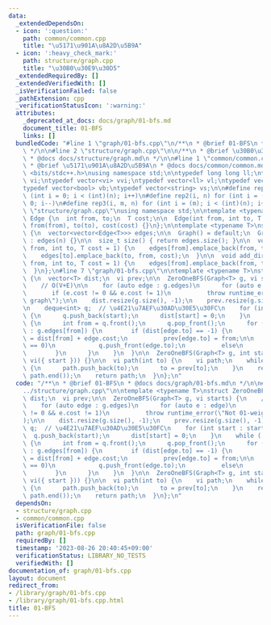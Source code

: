 ```yaml
---
data:
  _extendedDependsOn:
  - icon: ':question:'
    path: common/common.cpp
    title: "\u5171\u901A\u8A2D\u5B9A"
  - icon: ':heavy_check_mark:'
    path: structure/graph.cpp
    title: "\u30B0\u30E9\u30D5"
  _extendedRequiredBy: []
  _extendedVerifiedWith: []
  _isVerificationFailed: false
  _pathExtension: cpp
  _verificationStatusIcon: ':warning:'
  attributes:
    _deprecated_at_docs: docs/graph/01-bfs.md
    document_title: 01-BFS
    links: []
  bundledCode: "#line 1 \"graph/01-bfs.cpp\"\n/**\n * @brief 01-BFS\n * @docs docs/graph/01-bfs.md\n\
    \ */\n\n#line 2 \"structure/graph.cpp\"\n\n/**\n * @brief \u30B0\u30E9\u30D5\n\
    \ * @docs docs/structure/graph.md\n */\n\n#line 1 \"common/common.cpp\"\n/**\n\
    \ * @brief \u5171\u901A\u8A2D\u5B9A\n * @docs docs/common/common.md\n */\n\n#include\
    \ <bits/stdc++.h>\nusing namespace std;\n\ntypedef long long ll;\ntypedef vector<int>\
    \ vi;\ntypedef vector<vi> vvi;\ntypedef vector<ll> vl;\ntypedef vector<vl> vvl;\n\
    typedef vector<bool> vb;\ntypedef vector<string> vs;\n\n#define rep(i, n) for\
    \ (int i = 0; i < (int)(n); i++)\n#define rep2(i, n) for (int i = (n)-1; i >=\
    \ 0; i--)\n#define rep3(i, m, n) for (int i = (m); i < (int)(n); i++)\n#line 9\
    \ \"structure/graph.cpp\"\nusing namespace std;\n\ntemplate <typename T>\nstruct\
    \ Edge {\n  int from, to;\n  T cost;\n\n  Edge(int from, int to, T cost = 1) :\
    \ from(from), to(to), cost(cost) {}\n};\n\ntemplate <typename T>\nstruct Graph\
    \ {\n  vector<vector<Edge<T>>> edges;\n\n  Graph() = default;\n  Graph(int n)\
    \ : edges(n) {}\n\n  size_t size() { return edges.size(); }\n\n  void add_undirected_edge(int\
    \ from, int to, T cost = 1) {\n    edges[from].emplace_back(from, to, cost);\n\
    \    edges[to].emplace_back(to, from, cost);\n  }\n\n  void add_directed_edge(int\
    \ from, int to, T cost = 1) {\n    edges[from].emplace_back(from, to, cost);\n\
    \  }\n};\n#line 7 \"graph/01-bfs.cpp\"\n\ntemplate <typename T>\nstruct ZeroOneBFS\
    \ {\n  vector<T> dist;\n  vi prev;\n\n  ZeroOneBFS(Graph<T> g, vi starts) {\n\
    \    // O(V+E)\n\n    for (auto edge : g.edges)\n      for (auto e : edge)\n \
    \       if (e.cost != 0 && e.cost != 1)\n          throw runtime_error(\"Not 01-weighted\
    \ graph\");\n\n    dist.resize(g.size(), -1);\n    prev.resize(g.size(), -1);\n\
    \n    deque<int> q;  // \u4E21\u7AEF\u30AD\u30E5\u30FC\n    for (int start : starts)\
    \ {\n      q.push_back(start);\n      dist[start] = 0;\n    }\n    while (!q.empty())\
    \ {\n      int from = q.front();\n      q.pop_front();\n      for (Edge<T> edge\
    \ : g.edges[from]) {\n        if (dist[edge.to] == -1) {\n          dist[edge.to]\
    \ = dist[from] + edge.cost;\n          prev[edge.to] = from;\n\n          if (edge.cost\
    \ == 0)\n            q.push_front(edge.to);\n          else\n            q.push_back(edge.to);\n\
    \        }\n      }\n    }\n  }\n\n  ZeroOneBFS(Graph<T> g, int start) : ZeroOneBFS<T>(g,\
    \ vi({ start })) {}\n\n  vi path(int to) {\n    vi path;\n    while (to != -1)\
    \ {\n      path.push_back(to);\n      to = prev[to];\n    }\n    reverse(path.begin(),\
    \ path.end());\n    return path;\n  }\n};\n"
  code: "/**\n * @brief 01-BFS\n * @docs docs/graph/01-bfs.md\n */\n\n#include \"\
    ../structure/graph.cpp\"\n\ntemplate <typename T>\nstruct ZeroOneBFS {\n  vector<T>\
    \ dist;\n  vi prev;\n\n  ZeroOneBFS(Graph<T> g, vi starts) {\n    // O(V+E)\n\n\
    \    for (auto edge : g.edges)\n      for (auto e : edge)\n        if (e.cost\
    \ != 0 && e.cost != 1)\n          throw runtime_error(\"Not 01-weighted graph\"\
    );\n\n    dist.resize(g.size(), -1);\n    prev.resize(g.size(), -1);\n\n    deque<int>\
    \ q;  // \u4E21\u7AEF\u30AD\u30E5\u30FC\n    for (int start : starts) {\n    \
    \  q.push_back(start);\n      dist[start] = 0;\n    }\n    while (!q.empty())\
    \ {\n      int from = q.front();\n      q.pop_front();\n      for (Edge<T> edge\
    \ : g.edges[from]) {\n        if (dist[edge.to] == -1) {\n          dist[edge.to]\
    \ = dist[from] + edge.cost;\n          prev[edge.to] = from;\n\n          if (edge.cost\
    \ == 0)\n            q.push_front(edge.to);\n          else\n            q.push_back(edge.to);\n\
    \        }\n      }\n    }\n  }\n\n  ZeroOneBFS(Graph<T> g, int start) : ZeroOneBFS<T>(g,\
    \ vi({ start })) {}\n\n  vi path(int to) {\n    vi path;\n    while (to != -1)\
    \ {\n      path.push_back(to);\n      to = prev[to];\n    }\n    reverse(path.begin(),\
    \ path.end());\n    return path;\n  }\n};\n"
  dependsOn:
  - structure/graph.cpp
  - common/common.cpp
  isVerificationFile: false
  path: graph/01-bfs.cpp
  requiredBy: []
  timestamp: '2023-08-26 20:40:45+09:00'
  verificationStatus: LIBRARY_NO_TESTS
  verifiedWith: []
documentation_of: graph/01-bfs.cpp
layout: document
redirect_from:
- /library/graph/01-bfs.cpp
- /library/graph/01-bfs.cpp.html
title: 01-BFS
---
```

